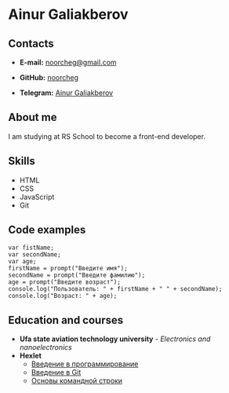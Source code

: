 # Ainur Galiakberov

## Contacts

* **E-mail:** noorcheg@gmail.com

* **GitHub:** [noorcheg](https://github.com/noorcheg)

* **Telegram:** [Ainur Galiakberov](https://t.me/noorcheg)

## About me

I am studying at RS School to become a front-end developer. 

## Skills

* HTML
* CSS
* JavaScript
* Git

## Code examples

```
var fistName;
var secondName;
var age;
firstName = prompt("Введите имя");
secondName = prompt("Введите фамилию");
age = prompt("Введите возраст");
console.log("Пользователь: " + firstName + " " + secondName);
console.log("Возраст: " + age);
```

## Education and courses

* **Ufa state aviation technology university** - _Electronics and nanoelectronics_
* **Hexlet** 
  - [Введение в программирование](https://ru.hexlet.io/courses/introduction_to_programming)
  - [Введение в Git](https://ru.hexlet.io/courses/intro_to_git)
  - [Основы командной строки](https://ru.hexlet.io/courses/cli-basics/goto)

